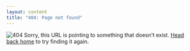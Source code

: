 ```yaml
---
layout: content
title: "404: Page not found"
---
```


<img src="http://shihanmax.top/20210303212527_mCt9Z9_images.jpeg" alt="404">
Sorry, this URL is pointing to something that doesn't exist. <a href="{{ site.baseurl }}/">Head back home</a> to try finding it again.

